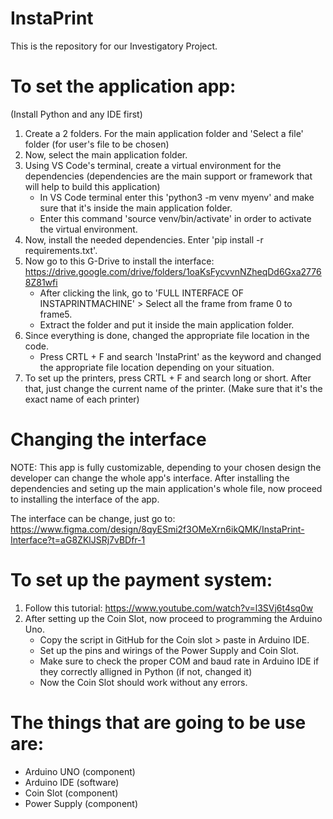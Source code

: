 # InstaPrint
This is the repository for our Investigatory Project.

# **To set the application app:**

(Install Python and any IDE first)
1. Create a 2 folders. For the main application folder and 'Select a file' folder (for user's file to be chosen)
2. Now, select the main application folder.
3. Using VS Code's terminal, create a virtual environment for the dependencies  (dependencies are the main support or framework that will help to build this application)
    - In VS Code terminal enter this 'python3 -m venv myenv' and make sure that it's inside the main application folder.
    - Enter this command 'source venv/bin/activate' in order to activate the virtual environment.
4. Now, install the needed dependencies. Enter 'pip install -r requirements.txt'.
5. Now go to this G-Drive to install the interface: https://drive.google.com/drive/folders/1oaKsFycvvnNZheqDd6Gxa27768Z81wfi
    - After clicking the link, go to 'FULL INTERFACE OF INSTAPRINTMACHINE' > Select all the frame from frame 0 to frame5.
    - Extract the folder and put it inside the main application folder.
6. Since everything is done, changed the appropriate file location in the code.
    - Press CRTL + F and search 'InstaPrint' as the keyword and changed the appropriate file location depending on your situation.
7. To set up the printers, press CRTL + F and search long or short. After that, just change the current name of the printer. (Make sure that it's the exact name of each printer)

# **Changing the interface**
NOTE: This app is fully customizable, depending to your chosen design the developer can change the whole app's interface.
After installing the dependencies and seting up the main application's whole file, now proceed to installing the interface of the app.

The interface can be change, just go to: https://www.figma.com/design/8qyESmi2f3OMeXrn6ikQMK/InstaPrint-Interface?t=aG8ZKlJSRj7vBDfr-1

# **To set up the payment system:**
1. Follow this tutorial: https://www.youtube.com/watch?v=l3SVj6t4sq0w
2. After setting up the Coin Slot, now proceed to programming the Arduino Uno.
    - Copy the script in GitHub for the Coin slot > paste in Arduino IDE.
    - Set up the pins and wirings of the Power Supply and Coin Slot.
    - Make sure to check the proper COM and baud rate in Arduino IDE if they correctly alligned in Python (if not, changed it)
    - Now the Coin Slot should work without any errors.
  
# **The things that are going to be use are:**
- Arduino UNO (component)
- Arduino IDE (software)
- Coin Slot (component)
- Power Supply (component)
